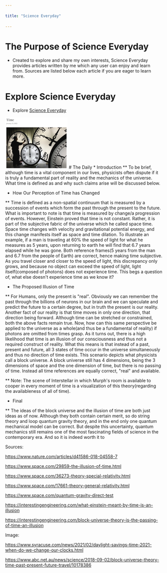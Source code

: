 ```yaml
---

title: "Science Everyday"

---
```


# The Purpose of Science Everyday

* Created to explore and share my own interests, Science Everyday provides articles written by me which any user can enjoy and learn from. Sources are listed below each article if you are eager to learn more. 

# Explore Science Everyday

* Explore <a href="https://scienceeveryday.godaddysites.com/"> Science Everyday </a>

<img src="/assets/img/ScienceEverydayTime.png" alt="Time" style="width:200px;"/>
# The Daily
* Introduction
** To be brief, although time is a vital component in our lives, physicists often dispute if it is truly a fundamental part of reality and the mechanics of the universe. What time is defined as and why such claims arise will be discussed below.

* How Our Perception of Time has Changed

** Time is defined as a non-spatial continuum that is measured by a succession of events which form the past through the present to the future. What is important to note is that time is measured by change/a progression of events. However, Einstein proved that time is not constant. Rather, it is part of the subjective fabric of the universe which he called space time.  Space time changes with velocity and gravitational potential energy, and this change manifests itself as space and time dilation. To illustrate an example, if a man is traveling at 60% the speed of light for what he measures as 5 years, upon returning to earth he will find that 6.7 years elapsed while he was gone. Both reference frames(5 years from the man and 6.7 from the people of Earth) are correct, hence making time subjective. As you travel closer and closer to the speed of light, this discrepancy only grows, and because no object can exceed the speed of light, light itself(composed of photons) does not experience time. This begs a question of, what else doesn't experience time as we know it?

* The Proposed Illusion of Time

** For Humans, only the present is "real". Obviously we can remember the past through the billions of neurons in our brain and we can speculate and predict the future to a certain degree, but in truth the present is our reality. Another fact of our reality is that time moves in only one direction, that direction being forward. Although time can be stretched or constrained, both the above facts remain true. Now, how can this same perspective be applied to the universe as a whole(and thus be a fundamental of reality) if photons are omitted from times grasp. As it turns out, there is a high likelihood that time is an illusion of our consciousness and thus not a required construct of reality. What this means is that instead of a past, present and future, all 3 states of time occur in the universe simultaneously and thus no direction of time exists. This scenario depicts what physicists call a block universe. A block universe still has 4 dimensions, being the 3 dimensions of space and the one dimension of time, but there is no passing of time. Instead all time references are equally correct, "real" and available.

** Note: The scene of Interstellar in which Murph's room is available to cooper in every moment of time is a visualization of this theory(regarding the availableness of all of time).

* Final

** The ideas of the block universe and the illusion of time are both just ideas as of now. Although they both contain certain merit, so do string theory and loop quantum gravity theory, and in the end only one quantum mechanical model can be correct. But despite this uncertainty, quantum mechanics still remains one of the most fascinating fields of science in the contemporary era. And so it is indeed worth it to 







Sources:

https://www.nature.com/articles/d41586-018-04558-7

https://www.space.com/29859-the-illusion-of-time.html

https://www.space.com/36273-theory-special-relativity.html

https://www.space.com/17661-theory-general-relativity.html

https://www.space.com/quantum-gravity-direct-test

https://interestingengineering.com/what-einstein-meant-by-time-is-an-illusion

https://interestingengineering.com/block-universe-theory-is-the-passing-of-time-an-illusion

Image:

https://www.syracuse.com/news/2021/02/daylight-savings-time-2021-when-do-we-change-our-clocks.html

https://www.abc.net.au/news/science/2018-09-02/block-universe-theory-time-past-present-future-travel/10178386
